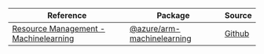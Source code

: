 | Reference | Package | Source |
|---|---|---|
|[Resource Management - Machinelearning](arm-machinelearning-readme.md)|[@azure/arm-machinelearning](https://www.npmjs.com/package/@azure/arm-machinelearning)|[Github](https://github.com/Azure/azure-sdk-for-js/blob/main/sdk/machinelearning/arm-machinelearning)|

